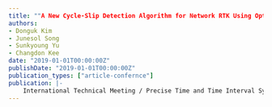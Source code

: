 ```yaml
---
title: ""A New Cycle-Slip Detection Algorithm for Network RTK Using Optimal Dual-Frequency Carrier-Phase Combinations""
authors:
- Donguk Kim
- Junesol Song
- Sunkyoung Yu
- Changdon Kee
date: "2019-01-01T00:00:00Z"
publishDate: "2019-01-01T00:00:00Z"
publication_types: ["article-confernce"]
publication: |-
    International Technical Meeting / Precise Time and Time Interval Systems and Application meeting (ITM/PTTI 2019)
---
```

